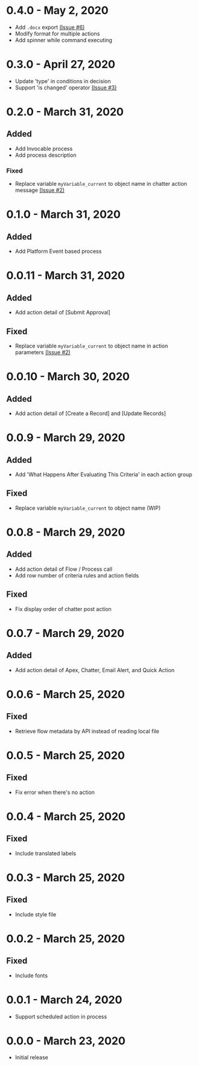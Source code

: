 # 0.4.0 - May 2, 2020

-   Add `.docx` export [(Issue #6)](https://github.com/shunkosa/sfdx-flowdoc-plugin/issues/6)
-   Modify format for multiple actions
-   Add spinner while command executing

# 0.3.0 - April 27, 2020

-   Update 'type' in conditions in decision
-   Support 'is changed' operator [(Issue #3)](https://github.com/shunkosa/sfdx-flowdoc-plugin/issues/3)

# 0.2.0 - March 31, 2020

## Added

-   Add Invocable process
-   Add process description

### Fixed

-   Replace variable `myVariable_current` to object name in chatter action message [(Issue #2)](https://github.com/shunkosa/sfdx-flowdoc-plugin/issues/2)

# 0.1.0 - March 31, 2020

## Added

-   Add Platform Event based process

# 0.0.11 - March 31, 2020

## Added

-   Add action detail of [Submit Approval]

## Fixed

-   Replace variable `myVariable_current` to object name in action parameters [(Issue #2)](https://github.com/shunkosa/sfdx-flowdoc-plugin/issues/2)

# 0.0.10 - March 30, 2020

## Added

-   Add action detail of [Create a Record] and [Update Records]

# 0.0.9 - March 29, 2020

## Added

-   Add 'What Happens After Evaluating This Criteria' in each action group

## Fixed

-   Replace variable `myVariable_current` to object name (WIP)

# 0.0.8 - March 29, 2020

## Added

-   Add action detail of Flow / Process call
-   Add row number of criteria rules and action fields

## Fixed

-   Fix display order of chatter post action

# 0.0.7 - March 29, 2020

## Added

-   Add action detail of Apex, Chatter, Email Alert, and Quick Action

# 0.0.6 - March 25, 2020

## Fixed

-   Retrieve flow metadata by API instead of reading local file

# 0.0.5 - March 25, 2020

## Fixed

-   Fix error when there's no action

# 0.0.4 - March 25, 2020

## Fixed

-   Include translated labels

# 0.0.3 - March 25, 2020

## Fixed

-   Include style file

# 0.0.2 - March 25, 2020

## Fixed

-   Include fonts

# 0.0.1 - March 24, 2020

-   Support scheduled action in process

# 0.0.0 - March 23, 2020

-   Initial release
